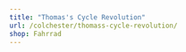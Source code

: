 ```yaml
---
title: "Thomas's Cycle Revolution"
url: /colchester/thomass-cycle-revolution/
shop: Fahrrad
---
```

